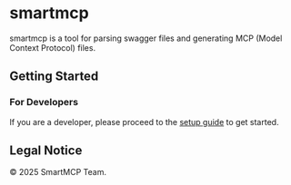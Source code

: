 # smartmcp

smartmcp is a tool for parsing swagger files and generating MCP (Model Context Protocol) files.

## Getting Started

### For Developers
If you are a developer, please proceed to the [setup guide](./docs/setup.md) to get started.

## Legal Notice

© 2025 SmartMCP Team.
